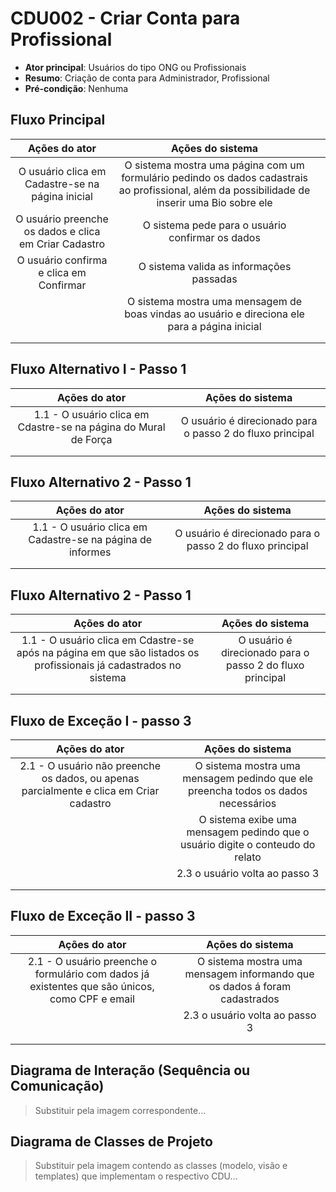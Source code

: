 # CDU002 - Criar Conta para Profissional


- **Ator principal**: Usuários do tipo ONG ou Profissionais
- **Resumo**: Criação de conta para Administrador, Profissional 
- **Pré-condição**: Nenhuma



## Fluxo Principal
| Ações do ator | Ações do sistema | |
| :-----------------: | :-----------------: | :-----------------:|
|  O usuário clica em Cadastre-se na página inicial |  O sistema mostra uma página com um formulário pedindo os dados cadastrais ao profissional, além da possibilidade de inserir uma Bio sobre ele|  |
| O usuário preenche os dados e clica em Criar Cadastro | O sistema pede para o usuário confirmar os dados  | 
|  O usuário confirma e clica em Confirmar | O sistema valida as informações passadas |
| | O sistema mostra uma mensagem de boas vindas ao usuário e direciona ele para a página inicial |
| | |
| | |



## Fluxo Alternativo I - Passo 1
| Ações do ator | Ações do sistema |
| :-----------------: |:-----------------: | 
| 1.1 - O usuário clica em Cdastre-se na página do Mural de Força | O usuário é direcionado para o passo 2 do fluxo principal|  
| | |
| | |


## Fluxo Alternativo 2 - Passo 1
| Ações do ator | Ações do sistema |
| :-----------------: |:-----------------: | 
| 1.1 - O usuário clica em Cadastre-se na página de informes | O usuário é direcionado para o passo 2 do fluxo principal|  
| | |
| | |


## Fluxo Alternativo 2 - Passo 1
| Ações do ator | Ações do sistema |
| :-----------------: |:-----------------: | 
| 1.1 - O usuário clica em Cdastre-se após na página em que são listados os profissionais já cadastrados no sistema | O usuário é direcionado para o passo 2 do fluxo principal|  
| | |
| | |


## Fluxo de Exceção I - passo 3
| Ações do ator | Ações do sistema |
| :-----------------: | :-----------------: | 
| 2.1 - O usuário não preenche os dados, ou apenas parcialmente e clica em Criar cadastro | O sistema mostra uma mensagem pedindo que ele preencha todos os dados necessários |  
| | O sistema exibe uma mensagem pedindo que o usuário digite o conteudo do relato |  
| | 2.3 o usuário volta ao passo 3 |
| | |
| | |


## Fluxo de Exceção II - passo 3
| Ações do ator | Ações do sistema |
| :-----------------: | :-----------------: | 
| 2.1 - O usuário preenche o formulário com dados já existentes que são únicos, como CPF e email  | O sistema mostra uma mensagem informando que os dados á foram cadastrados |  
| | 2.3 o usuário volta ao passo 3 |
| | |
| | |



## Diagrama de Interação (Sequência ou Comunicação)

> Substituir pela imagem correspondente...


## Diagrama de Classes de Projeto

> Substituir pela imagem contendo as classes (modelo, visão e templates) que implementam o respectivo CDU...